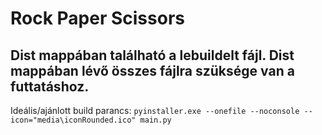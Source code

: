 # Rock Paper Scissors

## Dist mappában található a lebuildelt fájl. Dist mappában lévő összes fájlra szüksége van a futtatáshoz.

Ideális/ajánlott build parancs:
`pyinstaller.exe --onefile --noconsole --icon="media\iconRounded.ico" main.py`
